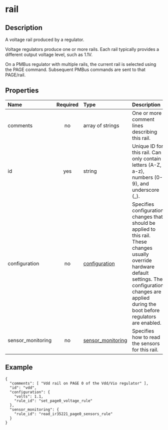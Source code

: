 # rail

## Description

A voltage rail produced by a regulator.

Voltage regulators produce one or more rails. Each rail typically provides a
different output voltage level, such as 1.1V.

On a PMBus regulator with multiple rails, the current rail is selected using the
PAGE command. Subsequent PMBus commands are sent to that PAGE/rail.

## Properties

| Name              | Required | Type                                      | Description                                                                                                                                                                                                         |
| :---------------- | :------: | :---------------------------------------- | :------------------------------------------------------------------------------------------------------------------------------------------------------------------------------------------------------------------ |
| comments          |    no    | array of strings                          | One or more comment lines describing this rail.                                                                                                                                                                     |
| id                |   yes    | string                                    | Unique ID for this rail. Can only contain letters (A-Z, a-z), numbers (0-9), and underscore (\_).                                                                                                                   |
| configuration     |    no    | [configuration](configuration.md)         | Specifies configuration changes that should be applied to this rail. These changes usually override hardware default settings. The configuration changes are applied during the boot before regulators are enabled. |
| sensor_monitoring |    no    | [sensor_monitoring](sensor_monitoring.md) | Specifies how to read the sensors for this rail.                                                                                                                                                                    |

## Example

```
{
  "comments": [ "Vdd rail on PAGE 0 of the Vdd/Vio regulator" ],
  "id": "vdd",
  "configuration": {
    "volts": 1.1,
    "rule_id": "set_page0_voltage_rule"
  },
  "sensor_monitoring": {
    "rule_id": "read_ir35221_page0_sensors_rule"
  }
}
```
